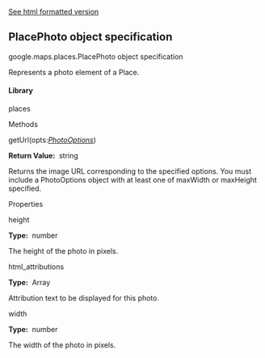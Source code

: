 [See html formatted version](https://huasofoundries.github.io/google-maps-documentation/PlacePhoto.html)


PlacePhoto object specification
-------------------------------

google.maps.places.PlacePhoto object specification

Represents a photo element of a Place.

#### Library

places

Methods

getUrl(opts:[_PhotoOptions_](https://github.com/amenadiel/google-maps-documentation/blob/master/docs/PhotoOptions.md))

**Return Value:**  string

Returns the image URL corresponding to the specified options. You must include a PhotoOptions object with at least one of maxWidth or maxHeight specified.

Properties

height

**Type:**  number

The height of the photo in pixels.

html\_attributions

**Type:**  Array<string>

Attribution text to be displayed for this photo.

width

**Type:**  number

The width of the photo in pixels.